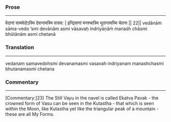 ### Prose 
 --- 
वेदानां सामवेदोऽस्मि देवानामस्मि वासव: |
इन्द्रियाणां मनश्चास्मि भूतानामस्मि चेतना || 22||
vedānāṁ sāma-vedo ’smi devānām asmi vāsavaḥ
indriyāṇāṁ manaśh chāsmi bhūtānām asmi chetanā

### Translation 
 --- 
vedanam samavedohsmi devanamasmi vasavah indriyanam manashchasmi bhutanamasmi chetana

### Commentary 
 --- 
[Commentary:]23) The Still Vayu in the navel is called Ekatva Pavak - the crowned form of Vasu can be seen in the Kutastha - that which is seen within the Moon, like Kutastha yet like the triangular peak of a mountain - these are all My Forms.